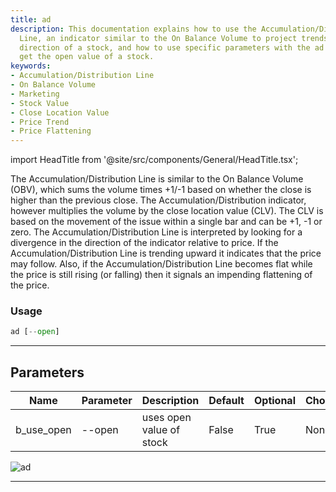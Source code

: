 ```yaml
---
title: ad
description: This documentation explains how to use the Accumulation/Distribution
  Line, an indicator similar to the On Balance Volume to project trends in the price
  direction of a stock, and how to use specific parameters with the ad function to
  get the open value of a stock.
keywords:
- Accumulation/Distribution Line
- On Balance Volume
- Marketing
- Stock Value
- Close Location Value
- Price Trend
- Price Flattening
---
```


import HeadTitle from '@site/src/components/General/HeadTitle.tsx';

<HeadTitle title="crypto /ta/ad - Reference | OpenBB Terminal Docs" />

The Accumulation/Distribution Line is similar to the On Balance Volume (OBV), which sums the volume times +1/-1 based on whether the close is higher than the previous close. The Accumulation/Distribution indicator, however multiplies the volume by the close location value (CLV). The CLV is based on the movement of the issue within a single bar and can be +1, -1 or zero. The Accumulation/Distribution Line is interpreted by looking for a divergence in the direction of the indicator relative to price. If the Accumulation/Distribution Line is trending upward it indicates that the price may follow. Also, if the Accumulation/Distribution Line becomes flat while the price is still rising (or falling) then it signals an impending flattening of the price.

### Usage

```python wordwrap
ad [--open]
```

---

## Parameters

| Name | Parameter | Description | Default | Optional | Choices |
| ---- | --------- | ----------- | ------- | -------- | ------- |
| b_use_open | --open | uses open value of stock | False | True | None |

![ad](https://user-images.githubusercontent.com/46355364/154309283-9512c6c0-dda3-4348-9350-105238676479.png)

---
